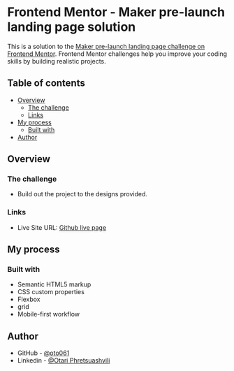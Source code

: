 # Frontend Mentor - Maker pre-launch landing page solution

This is a solution to the [Maker pre-launch landing page challenge on Frontend Mentor](https://www.frontendmentor.io/challenges/maker-prelaunch-landing-page-WVZIJtKLd). Frontend Mentor challenges help you improve your coding skills by building realistic projects.

## Table of contents

- [Overview](#overview)
  - [The challenge](#the-challenge)
  - [Links](#links)
- [My process](#my-process)
  - [Built with](#built-with)
- [Author](#author)


## Overview

### The challenge

- Build out the project to the designs provided.

### Links

- Live Site URL: [Github live page](https://chkhikvadzeg.github.io/skilled-elearning-landing-page/)

## My process

### Built with

- Semantic HTML5 markup
- CSS custom properties
- Flexbox
- grid
- Mobile-first workflow

## Author

- GitHub - [@oto061]()
- Linkedin - [@Otari Phretsuashvili]()


